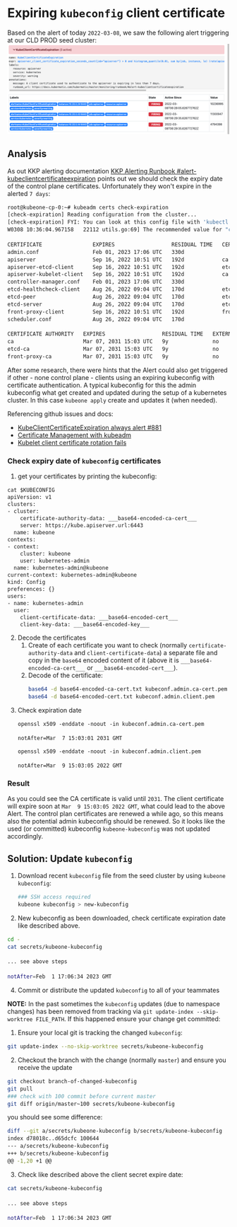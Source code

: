 # Expiring `kubeconfig` client certificate

Based on the alert of today `2022-03-08`, we saw the following alert triggering at our CLD PROD seed cluster:
![KubeClientCertificateExpiration](./.assets/KubeClientCertificateExpiration.png)

## Analysis
As out KKP alerting documentation [KKP Alerting Runbook #alert-kubeclientcertificateexpiration](https://docs.kubermatic.com/kubermatic/v2.18/cheat_sheets/alerting_runbook/#alert-kubeclientcertificateexpiration) points out we should check the expiry date of the control plane certificates. Unfortunately they won't expire in the alerted `7 days`:
```bash
root@kubeone-cp-0:~# kubeadm certs check-expiration
[check-expiration] Reading configuration from the cluster...
[check-expiration] FYI: You can look at this config file with 'kubectl -n kube-system get cm kubeadm-config -o yaml'
W0308 10:36:04.967158   22112 utils.go:69] The recommended value for "clusterDNS" in "KubeletConfiguration" is: [10.96.0.10]; the provided value is: [169.254.20.10]

CERTIFICATE                EXPIRES                  RESIDUAL TIME   CERTIFICATE AUTHORITY   EXTERNALLY MANAGED
admin.conf                 Feb 01, 2023 17:06 UTC   330d                                    no      
apiserver                  Sep 16, 2022 10:51 UTC   192d            ca                      no      
apiserver-etcd-client      Sep 16, 2022 10:51 UTC   192d            etcd-ca                 no      
apiserver-kubelet-client   Sep 16, 2022 10:51 UTC   192d            ca                      no      
controller-manager.conf    Feb 01, 2023 17:06 UTC   330d                                    no      
etcd-healthcheck-client    Aug 26, 2022 09:04 UTC   170d            etcd-ca                 no      
etcd-peer                  Aug 26, 2022 09:04 UTC   170d            etcd-ca                 no      
etcd-server                Aug 26, 2022 09:04 UTC   170d            etcd-ca                 no      
front-proxy-client         Sep 16, 2022 10:51 UTC   192d            front-proxy-ca          no      
scheduler.conf             Aug 26, 2022 09:04 UTC   170d                                    no      

CERTIFICATE AUTHORITY   EXPIRES                  RESIDUAL TIME   EXTERNALLY MANAGED
ca                      Mar 07, 2031 15:03 UTC   9y              no      
etcd-ca                 Mar 07, 2031 15:03 UTC   9y              no      
front-proxy-ca          Mar 07, 2031 15:03 UTC   9y              no     
```

After some research, there were hints that the Alert could also get triggered if other - none control plane - clients using an expiring kubeconfig with certificate authentication. A typical kubeconfig for this the admin kubeconfig what get created and updated during the setup of a kubernetes cluster. In this case `kubeone apply` create and updates it (when needed). 

Referencing github issues and docs:
- [KubeClientCertificateExpiration always alert #881](https://github.com/prometheus-operator/kube-prometheus/issues/881)
- [Certificate Management with kubeadm
](https://kubernetes.io/docs/tasks/administer-cluster/kubeadm/kubeadm-certs/)
- [Kubelet client certificate rotation fails](https://kubernetes.io/docs/setup/production-environment/tools/kubeadm/troubleshooting-kubeadm/#kubelet-client-cert)

### Check expiry date of `kubeconfig` certificates

1. get your certificates by printing the kubeconfig:
```
cat $KUBECONFIG
apiVersion: v1
clusters:
- cluster:
    certificate-authority-data: ___base64-encoded-ca-cert___
    server: https://kube.apiserver.url:6443
  name: kubeone
contexts:
- context:
    cluster: kubeone
    user: kubernetes-admin
  name: kubernetes-admin@kubeone
current-context: kubernetes-admin@kubeone
kind: Config
preferences: {}
users:
- name: kubernetes-admin
  user:
    client-certificate-data: ___base64-encoded-cert___
    client-key-data: ___base64-encoded-key___
```
2. Decode the certificates
   1. Create of each certificate you want to check (normally `certificate-authority-data` and `client-certificate-data`) a separate file and copy in the `base64` encoded content of it (above it is `___base64-encoded-ca-cert___` or `___base64-encoded-cert___`).
   2. Decode of the certificate:
      ```bash
      base64 -d base64-encoded-ca-cert.txt kubeconf.admin.ca-cert.pem
      base64 -d base64-encoded-cert.txt kubeconf.admin.client.pem
      ```
3. Check expiration date
   ```
   openssl x509 -enddate -noout -in kubeconf.admin.ca-cert.pem
   
   notAfter=Mar  7 15:03:01 2031 GMT
   ```
   ```
   openssl x509 -enddate -noout -in kubeconf.admin.client.pem
   
   notAfter=Mar  9 15:03:05 2022 GMT
   ```
   
### Result

As you could see the CA certificate is valid until `2031`. The client certificate will expire soon at `Mar  9 15:03:05 2022 GMT`, what could lead to the above Alert.
The control plan certificates are renewed a while ago, so this means also the potential admin kubeconfig should be renewed. So it looks like the used (or committed) kubeconfig `kubeone-kubeconfig` was not updated accordingly.

## Solution: Update `kubeconfig`

1. Download recent `kubeconfig` file from the seed cluster by using `kubeone kubeconfig`:
   ```bash
   ### SSH access required
   kubeone kubeconfig > new-kubeconfig
   ```
2. New kubeconfig as been downloaded, check certificate expiration date like described above.
  ```bash
  cd - 
  cat secrets/kubeone-kubeconfig
  
  ... see above steps
  
  notAfter=Feb  1 17:06:34 2023 GMT
  ```
4. Commit or distribute the updated `kubeconfig` to all of your teammates


**NOTE:** In the past sometimes the `kubeconfig` updates (due to namespace changes) has been removed from tracking via `git update-index --skip-worktree FILE_PATH`. If this happened ensure your change get committed: 
1. Ensure your local git is tracking the changed `kubeconfig`:
  ```bash
  git update-index --no-skip-worktree secrets/kubeone-kubeconfig
  ```
2. Checkout the branch with the change (normally `master`) and ensure you receive the update
  ```bash
  git checkout branch-of-changed-kubeconfig
  git pull
  ### check with 100 commit before current master  
  git diff origin/master~100 secrets/kubeone-kubeconfig
  ```
  you should see some difference:
  ```bash
  diff --git a/secrets/kubeone-kubeconfig b/secrets/kubeone-kubeconfig
  index d78018c..d65dcfc 100644
  --- a/secrets/kubeone-kubeconfig
  +++ b/secrets/kubeone-kubeconfig
  @@ -1,20 +1 @@
  ```
3. Check like described above the client secret expire date:
  ```bash
  cat secrets/kubeone-kubeconfig
  
  ... see above steps
  
  notAfter=Feb  1 17:06:34 2023 GMT
  ```